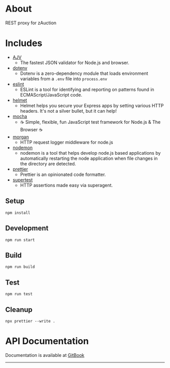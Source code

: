 # About

REST proxy for zAuction

# Includes

- [AJV](https://www.npmjs.com/package/ajv)
  - The fastest JSON validator for Node.js and browser.
- [dotenv](https://www.npmjs.com/package/dotenv)
  - Dotenv is a zero-dependency module that loads environment variables from a `.env` file into `process.env`
- [eslint](https://www.npmjs.com/package/eslint)
  - ESLint is a tool for identifying and reporting on patterns found in ECMAScript/JavaScript code.
- [helmet](https://www.npmjs.com/package/helmet)
  - Helmet helps you secure your Express apps by setting various HTTP headers. It's not a silver bullet, but it can help!
- [mocha](https://www.npmjs.com/package/mocha)
  - ☕️ Simple, flexible, fun JavaScript test framework for Node.js & The Browser ☕️
- [morgan](https://www.npmjs.com/package/morgan)
  - HTTP request logger middleware for node.js
- [nodemon](https://www.npmjs.com/package/nodemon)
  - nodemon is a tool that helps develop node.js based applications by automatically restarting the node application when file changes in the directory are detected.
- [prettier](https://www.npmjs.com/package/prettier)
  - Prettier is an opinionated code formatter.
- [supertest](https://www.npmjs.com/package/supertest)
  - HTTP assertions made easy via superagent.

## Setup

```
npm install
```

## Development

```
npm run start
```

## Build

```
npm run build
```

## Test

```
npm run test
```

## Cleanup

```
npx prettier --write .
```

# API Documentation

Documentation is available at [GitBook](https://zer0-1.gitbook.io/zauction-api/)

---
